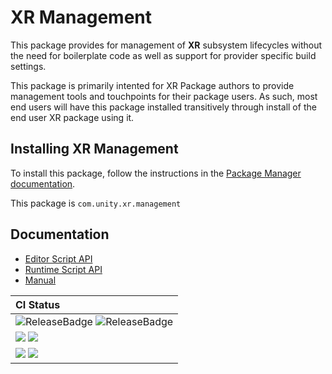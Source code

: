 # XR Management

This package provides for management of **XR** subsystem lifecycles without the need for boilerplate code as well as support for provider specific build settings.

This package is primarily intented for XR Package authors to provide management tools and touchpoints for their package users. As such, most end users will have this package installed transitively through install of the end user XR package using it.

## Installing XR Management

To install this package, follow the instructions in the [Package Manager documentation](https://docs.unity3d.com/Manual/Packages.html).

This package is `com.unity.xr.management`

## Documentation

* [Editor Script API](Editor/)
* [Runtime Script API](Runtime/)
* [Manual](Documentation~/com.unity.xr.management.md)

|CI Status|
|:---|
|![ReleaseBadge](https://badges.cds.internal.unity3d.com/packages/com.unity.xr.management/candidates-badge.svg) ![ReleaseBadge](https://badges.cds.internal.unity3d.com/packages/com.unity.xr.management/release-badge.svg)|
|[![](https://badges.cds.internal.unity3d.com/packages/com.unity.xr.management/build-badge.svg?branch=3.1.X-Staging&testWorkflow=package-isolation)](https://badges.cds.internal.unity3d.com/packages/com.unity.xr.management/build-info?branch=3.1.X-Staging&testWorkflow=package-isolation) [![](https://badges.cds.internal.unity3d.com/packages/com.unity.xr.management/warnings-badge.svg?branch=3.1.X-Staging)](https://badges.cds.internal.unity3d.com/packages/com.unity.xr.management/warnings-info?branch=3.1.X-Staging)|
|[![](https://badges.cds.internal.unity3d.com/packages/com.unity.xr.management/dependencies-badge.svg?branch=3.1.X-Staging&testWorkflow=updated-dependencies)](https://badges.cds.internal.unity3d.com/packages/com.unity.xr.management/dependencies-info?branch=3.1.X-Staging&testWorkflow=updated-dependencies) [![](https://badges.cds.internal.unity3d.com/packages/com.unity.xr.management/dependants-badge.svg)](https://badges.cds.internal.unity3d.com/packages/com.unity.xr.management/dependants-info)|
